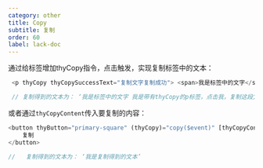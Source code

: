 ```yaml
---
category: other
title: Copy
subtitle: 复制
order: 60
label: lack-doc
---
```

  
通过给标签增加thyCopy指令，点击触发，实现复制标签中的文本：

```ts
 <p thyCopy thyCopySuccessText="复制文字复制成功"> <span>我是标签中的文字</span>  我是带有thyCopy的p标签，点击我，复制这段文字</p>

 // 复制得到的文本为： ‘我是标签中的文字 我是带有thyCopy的p标签，点击我，复制这段文字’
```



或者通过`thyCopyContent`传入要复制的内容：

```ts
<button thyButton="primary-square" (thyCopy)="copy($event)" [thyCopyContent]="'我是复制得到的文本'">
    复制
</button>

//   复制得到的文本为： ‘我是复制得到的文本’
```
